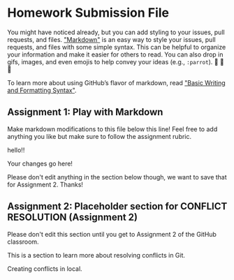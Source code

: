 # Homework Submission File

You might have noticed already, but you can add styling to your issues, pull requests, and files. ["Markdown"](https://guides.github.com/features/mastering-markdown/) is an easy way to style your issues, pull requests, and files with some simple syntax. This can be helpful to organize your information and make it easier for others to read. You can also drop in gifs, images, and even emojis to help convey your ideas (e.g., `:parrot`). 🐡 🏒 🦜

To learn more about using GitHub’s flavor of markdown, read ["Basic Writing and Formatting Syntax"](https://docs.github.com/en/github/writing-on-github/basic-writing-and-formatting-syntax).

## Assignment 1: Play with Markdown

Make markdown modifications to this file below this line! Feel free to add anything you like but make sure to follow the assignment rubric.

hello!!

Your changes go here!


Please don't edit anything in the section below though, we want to save that for Assignment 2. Thanks!

## Assignment 2: Placeholder section for CONFLICT RESOLUTION (Assignment 2)

Please don't edit this section until you get to Assignment 2 of the GitHub classroom.

This is a section to learn more about resolving conflicts in Git.

Creating conflicts in local.
